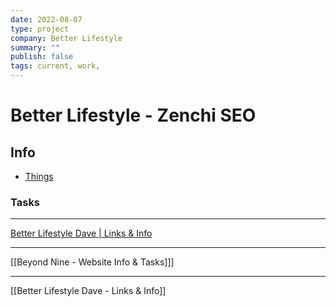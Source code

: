 ```yaml
---
date: 2022-08-07
type: project
company: Better Lifestyle
summary: ""
publish: false
tags: current, work,
---
```


# Better Lifestyle - Zenchi SEO

## Info
-  [Things](things:///show?id=MhiaUdFaDPwX7h8KPWMXwD)


### Tasks

---

[Better Lifestyle Dave | Links & Info](https://www.amplenote.com/notes/69701eca-ee15-11ec-a970-8a9c21cd96d9)


---
[[Beyond Nine - Website Info & Tasks]]]



---
[[Better Lifestyle Dave - Links & Info]]